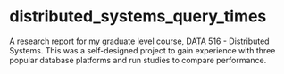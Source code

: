 # distributed_systems_query_times
A research report for my graduate level course, DATA 516 - Distributed Systems.  This was a self-designed project to gain experience with three popular database platforms and run studies to compare performance.
